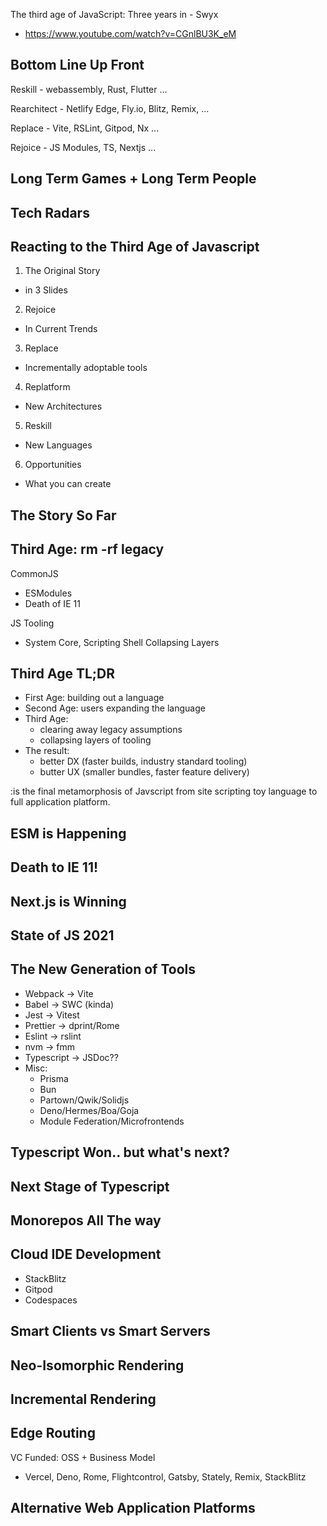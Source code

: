 
The third age of JavaScript: Three years in - Swyx

- https://www.youtube.com/watch?v=CGnlBU3K_eM

## Bottom Line Up Front

Reskill - webassembly, Rust, Flutter ...

Rearchitect - Netlify Edge, Fly.io, Blitz, Remix, ...

Replace - Vite, RSLint, Gitpod, Nx ...

Rejoice - JS Modules, TS, Nextjs ...

## Long Term Games + Long Term People

## Tech Radars

## Reacting to the Third Age of Javascript
1. The Original Story
- in 3 Slides
2. Rejoice
- In Current Trends
3. Replace
- Incrementally adoptable tools
4. Replatform
- New Architectures
5. Reskill
- New Languages
6. Opportunities
- What you can create

## The Story So Far

## Third Age: rm -rf legacy

CommonJS
- ESModules
- Death of IE 11

JS Tooling
- System Core, Scripting Shell Collapsing Layers

## Third Age TL;DR
- First Age: building out a language
- Second Age: users expanding the language
- Third Age:
	- clearing away legacy assumptions
	- collapsing layers of tooling
- The result:
	- better DX (faster builds, industry standard tooling)
	- butter UX (smaller bundles, faster feature delivery)

:is the final metamorphosis of Javscript from site scripting toy language to full application platform.

## ESM is Happening

## Death to IE 11!

## Next.js is Winning

## State of JS 2021

## The New Generation of Tools

- Webpack -> Vite
- Babel -> SWC (kinda)
- Jest -> Vitest
- Prettier -> dprint/Rome
- Eslint -> rslint
- nvm -> fmm
- Typescript -> JSDoc??
- Misc:
	- Prisma
	- Bun
	- Partown/Qwik/Solidjs
	- Deno/Hermes/Boa/Goja
	- Module Federation/Microfrontends

## Typescript Won.. but what's next?

## Next Stage of Typescript

## Monorepos All The way

## Cloud IDE Development
- StackBlitz
- Gitpod
- Codespaces

## Smart Clients vs Smart Servers

## Neo-Isomorphic Rendering

## Incremental Rendering

## Edge Routing

VC Funded: OSS + Business Model
- Vercel, Deno, Rome, Flightcontrol, Gatsby, Stately, Remix, StackBlitz

## Alternative Web Application Platforms
